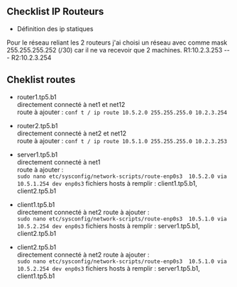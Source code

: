 ## Checklist IP Routeurs

* Définition des ip statiques

Pour le réseau reliant les 2 routeurs j'ai choisi un réseau avec comme mask 255.255.255.252 (/30) car il ne va recevoir que 2 machines.
R1:10.2.3.253 --- R2:10.2.3.254

## Cheklist routes

- router1.tp5.b1  
directement connecté à net1 et net12  
route à ajouter : ```conf t / ip route 10.5.2.0 255.255.255.0 10.2.3.254```  

- router2.tp5.b1  
directement connecté à net2 et net12  
route à ajouter : ```conf t / ip route 10.5.1.0 255.255.255.0 10.2.3.253```  

- server1.tp5.b1  
directement connecté à net1  
route à ajouter :  
```sudo nano etc/sysconfig/network-scripts/route-enp0s3  10.5.2.0 via 10.5.1.254 dev enp0s3```
fichiers hosts à remplir : client1.tp5.b1, client2.tp5.b1  

- client1.tp5.b1  
directement connecté à net2
route à ajouter :  
```sudo nano etc/sysconfig/network-scripts/route-enp0s3  10.5.1.0 via 10.5.2.254 dev enp0s3```
fichiers hosts à remplir : server1.tp5.b1, client2.tp5.b1  

- client2.tp5.b1  
directement connecté à net2
route à ajouter :  
```sudo nano etc/sysconfig/network-scripts/route-enp0s3  10.5.1.0 via 10.5.2.254 dev enp0s3```
fichiers hosts à remplir : server1.tp5.b1, client1.tp5.b1  


